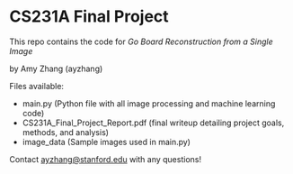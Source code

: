 # CS231A Final Project

This repo contains the code for _Go Board Reconstruction from a Single Image_

by Amy Zhang (ayzhang)

Files available:
- main.py (Python file with all image processing and machine learning code)
- CS231A_Final_Project_Report.pdf (final writeup detailing project goals, methods, and analysis)
- image_data (Sample images used in main.py) 


Contact ayzhang@stanford.edu with any questions! 
